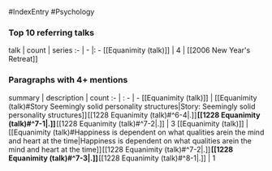 #IndexEntry #Psychology

### Top 10 referring talks
talk | count | series
:- | - |: -
[[Equanimity (talk)]] | 4 | [[2006 New Year's Retreat]]

### Paragraphs with 4+ mentions
summary | description | count
:- | : - | -
[[Equanimity (talk)]] | [[Equanimity (talk)#Story Seemingly solid personality structures\|Story: Seemingly solid personality structures]] [[1228 Equanimity (talk)#^6-4\|.]] **[[1228 Equanimity (talk)#^7-1\|.]]** [[1228 Equanimity (talk)#^7-2\|.]] | 3
[[Equanimity (talk)]] | [[Equanimity (talk)#Happiness is dependent on what qualities arein the mind and heart at the time\|Happiness is dependent on what qualities arein the mind and heart at the time]] [[1228 Equanimity (talk)#^7-2\|.]] **[[1228 Equanimity (talk)#^7-3\|.]]** [[1228 Equanimity (talk)#^8-1\|.]] | 1

